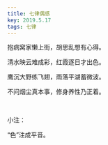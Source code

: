 ```yaml
---
title: 七律偶感
key: 2019.5.17
tags: 七律
---
```


抱病窝家懒上街，胡思乱想有心得。

清水映云难成彩，红霞逐日才出色。

鹰沉大野练飞翅，雨落平湖蓄微波。

不问烟尘真本事，修身养性乃正着。

</br>

小注：

“色”注成平音。

</br>

